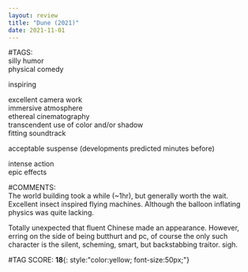 ```yaml
---  
layout: review  
title: "Dune (2021)"  
date: 2021-11-01  
---  
```

  
#TAGS:  
silly humor  
physical comedy  
  
inspiring  
  
excellent camera work  
immersive atmosphere  
ethereal cinematography  
transcendent use of color and/or shadow  
fitting soundtrack  
  
acceptable suspense (developments predicted minutes before)  
  
intense action  
epic effects  
  
#COMMENTS:  
The world building took a while (~1hr), but generally worth the wait.  
Excellent insect inspired flying machines. Although the balloon inflating physics was quite lacking.  
  
Totally unexpected that fluent Chinese made an appearance. However, erring on the side of being butthurt and pc, of course the only such character is the silent, scheming, smart, but backstabbing traitor. sigh.  
  
  
  
  
  
#TAG SCORE: **18**{: style:"color:yellow; font-size:50px;"}  
